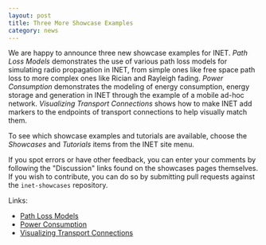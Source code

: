 ```yaml
---
layout: post
title: Three More Showcase Examples
category: news
---
```


We are happy to announce three new showcase examples for INET.
*Path Loss Models* demonstrates the use of various path loss models for
simulating radio propagation in INET, from simple ones like free space path loss
to more complex ones like Rician and Rayleigh fading.
*Power Consumption* demonstrates the modeling of energy consumption, energy
storage and generation in INET through the example of a mobile ad-hoc
network. *Visualizing Transport Connections* shows how to make INET add markers to
the endpoints of transport connections to help visually match them.

To see which showcase examples and tutorials are available, choose the
*Showcases* and *Tutorials* items from the INET site menu.

If you spot errors or have other feedback, you can enter your comments
by following the "Discussion" links found on the showcases pages themselves.
If you wish to contribute, you can do so by submitting pull requests
against the `inet-showcases` repository.

Links:
* [Path Loss Models](https://inet.omnetpp.org/docs/showcases/wireless/pathloss/doc)
* [Power Consumption](https://inet.omnetpp.org/docs/showcases/wireless/power/doc)
* [Visualizing Transport Connections](https://inet.omnetpp.org/docs/showcases/visualizer/transportconnection/doc)